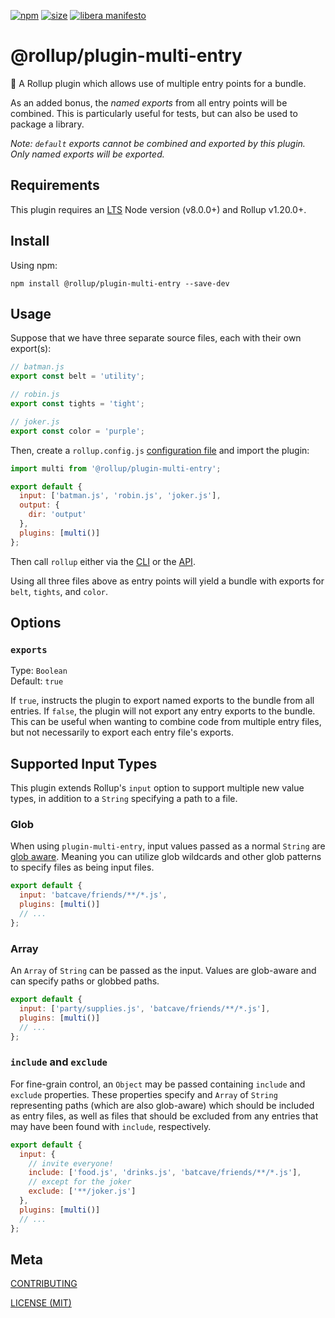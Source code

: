 [npm]: https://img.shields.io/npm/v/@rollup/plugin-multi-entry
[npm-url]: https://www.npmjs.com/package/@rollup/plugin-multi-entry
[size]: https://packagephobia.now.sh/badge?p=@rollup/plugin-multi-entry
[size-url]: https://packagephobia.now.sh/result?p=@rollup/plugin-multi-entry

[![npm][npm]][npm-url]
[![size][size]][size-url]
[![libera manifesto](https://img.shields.io/badge/libera-manifesto-lightgrey.svg)](https://liberamanifesto.com)

# @rollup/plugin-multi-entry

🍣 A Rollup plugin which allows use of multiple entry points for a bundle.

As an added bonus, the _named exports_ from all entry points will be combined. This is particularly useful for tests, but can also be used to package a library.

_Note: `default` exports cannot be combined and exported by this plugin. Only named exports will be exported._

## Requirements

This plugin requires an [LTS](https://github.com/nodejs/Release) Node version (v8.0.0+) and Rollup v1.20.0+.

## Install

Using npm:

```console
npm install @rollup/plugin-multi-entry --save-dev
```

## Usage

Suppose that we have three separate source files, each with their own export(s):

```js
// batman.js
export const belt = 'utility';
```

```js
// robin.js
export const tights = 'tight';
```

```js
// joker.js
export const color = 'purple';
```

Then, create a `rollup.config.js` [configuration file](https://www.rollupjs.org/guide/en/#configuration-files) and import the plugin:

```js
import multi from '@rollup/plugin-multi-entry';

export default {
  input: ['batman.js', 'robin.js', 'joker.js'],
  output: {
    dir: 'output'
  },
  plugins: [multi()]
};
```

Then call `rollup` either via the [CLI](https://www.rollupjs.org/guide/en/#command-line-reference) or the [API](https://www.rollupjs.org/guide/en/#javascript-api).

Using all three files above as entry points will yield a bundle with exports for `belt`, `tights`, and `color`.

## Options

### `exports`

Type: `Boolean`<br>
Default: `true`

If `true`, instructs the plugin to export named exports to the bundle from all entries. If `false`, the plugin will not export any entry exports to the bundle. This can be useful when wanting to combine code from multiple entry files, but not necessarily to export each entry file's exports.

## Supported Input Types

This plugin extends Rollup's `input` option to support multiple new value types, in addition to a `String` specifying a path to a file.

### Glob

When using `plugin-multi-entry`, input values passed as a normal `String` are [glob aware](<https://en.wikipedia.org/wiki/Glob_(programming)>). Meaning you can utilize glob wildcards and other glob patterns to specify files as being input files.

```js
export default {
  input: 'batcave/friends/**/*.js',
  plugins: [multi()]
  // ...
};
```

### Array

An `Array` of `String` can be passed as the input. Values are glob-aware and can specify paths or globbed paths.

```js
export default {
  input: ['party/supplies.js', 'batcave/friends/**/*.js'],
  plugins: [multi()]
  // ...
};
```

### `include` and `exclude`

For fine-grain control, an `Object` may be passed containing `include` and `exclude` properties. These properties specify and `Array` of `String` representing paths (which are also glob-aware) which should be included as entry files, as well as files that should be excluded from any entries that may have been found with `include`, respectively.

```js
export default {
  input: {
    // invite everyone!
    include: ['food.js', 'drinks.js', 'batcave/friends/**/*.js'],
    // except for the joker
    exclude: ['**/joker.js']
  },
  plugins: [multi()]
  // ...
};
```

## Meta

[CONTRIBUTING](/.github/CONTRIBUTING.md)

[LICENSE (MIT)](/LICENSE)

